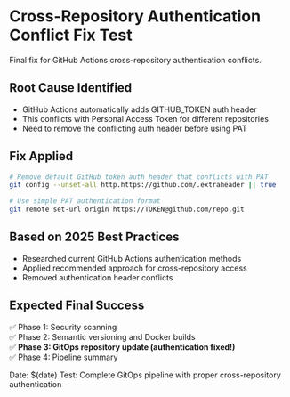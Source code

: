 # Cross-Repository Authentication Conflict Fix Test

Final fix for GitHub Actions cross-repository authentication conflicts.

## Root Cause Identified
- GitHub Actions automatically adds GITHUB_TOKEN auth header
- This conflicts with Personal Access Token for different repositories  
- Need to remove the conflicting auth header before using PAT

## Fix Applied
```bash
# Remove default GitHub token auth header that conflicts with PAT
git config --unset-all http.https://github.com/.extraheader || true

# Use simple PAT authentication format
git remote set-url origin https://TOKEN@github.com/repo.git
```

## Based on 2025 Best Practices
- Researched current GitHub Actions authentication methods
- Applied recommended approach for cross-repository access
- Removed authentication header conflicts

## Expected Final Success
✅ Phase 1: Security scanning  
✅ Phase 2: Semantic versioning and Docker builds  
✅ **Phase 3: GitOps repository update (authentication fixed!)**  
✅ Phase 4: Pipeline summary  

Date: $(date)
Test: Complete GitOps pipeline with proper cross-repository authentication
